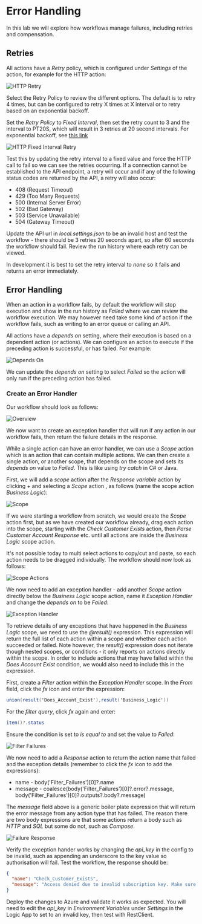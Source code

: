 # Error Handling

In this lab we will explore how workflows manage failures, including retries and compensation.

## Retries

All actions have a *Retry* policy, which is configured under *Settings* of the action, for example for the HTTP action:

![HTTP Retry](<images/HTTP - Retry.png>)

Select the Retry Policy to review the different options. The default is to retry 4 times, but can be configured to retry X times at X interval or to retry based on an exponential backoff.

Set the *Retry Policy* to *Fixed Interval*, then set the retry count to 3 and the interval to PT20S, which will result in 3 retries at 20 second intervals. For exponential backoff, see [this link](https://learn.microsoft.com/en-us/azure/logic-apps/error-exception-handling#retry-policy-limits)

![HTTP Fixed Interval Retry](<images/HTTP Retry - Fixed Internal.png>)

Test this by updating the retry interval to a fixed value and force the HTTP call to fail so we can see the retries occurring. If a connection cannot be established to the API endpoint, a retry will occur and if any of the following status codes are returned by the API, a retry will also occur:

- 408 (Request Timeout)
- 429 (Too Many Requests)
- 500 (Internal Server Error)
- 502 (Bad Gateway)
- 503 (Service Unavailable)
- 504 (Gateway Timeout)

Update the API url in *local.settings.json* to be an invalid host and test the workflow - there should be 3 retries 20 seconds apart, so after 60 seconds the workflow should fail. Review the run history where each retry can be viewed.

In development it is best to set the retry interval to *none* so it fails and returns an error immediately.

## Error Handling

When an action in a workflow fails, by default the workflow will stop execution and show in the run history as *Failed* where we can review the workflow execution. We may however need take some kind of action if the workflow fails, such as writing to an error queue or calling an API. 

All actions have a *depends on* setting, where their execution is based on a dependent action (or actions). We can configure an action to execute if the preceding action is successful, or has failed. For example:

![Depends On](<images/Action - depends on.png>)

We can update the *depends on* setting to select *Failed* so the action will only run if the preceding action has failed.

### Create an Error Handler

Our workflow should look as follows:

![Overview](<images/Workflow - Overview.png>)

We now want to create an exception handler that will run if any action in our workflow fails, then return the failure details  in the response.

While a single action can have an error handler, we can use a *Scope* action which is an action that can contain multiple actions. We can then create a single action, or another scope, that depends on the scope and sets its *depends on* value to *Failed*. This is like using *try* *catch* in C# or Java. 

First, we will add a *scope* action after the *Response variable* action by clicking + and selecting a *Scope* action , as follows (name the scope action *Business Logic*):

![Scope](<images/Workflow - scope.png>)

If we were starting a workflow from scratch, we would create the *Scope* action first, but as we have created our workflow already, drag each action into the scope, starting with the *Check Customer Exists* action, then *Parse Customer Account Response* etc. until all actions are inside the *Business Logic* scope action. 

It's not possible today to multi select actions to copy/cut and paste, so each action needs to be dragged individually. The workflow should now look as follows:

![Scope Actions](<images/Workflow - scope actions.png>)

We now need to add an exception handler - add another *Scope* action directly below the *Business Logic* scope action, name it *Exception Handler* and change the *depends on* to be *Failed*:

![Exception Handler](<images/Workflow - Exception Handler.png>)

To retrieve details of any exceptions that have happened in the *Business Logic* scope, we need to use the *@result()* expression. This expression will return the full list of each action within a scope and whether each action succeeded or failed. Note however, the *result()* expression does not iterate though nested scopes, or conditions - it only reports on actions directly within the scope. In order to include actions that may have failed within the *Does Account Exist* condition, we would also need to include this in the expression.

First, create a *Filter* action within the *Exception Handler* scope. In the *From* field, click the *fx* icon and enter the expression:

```c#
union(result('Does_Account_Exist'),result('Business_Logic'))
```

For the *filter query*, click *fx* again and enter:

```c#
item()?.status
```
Ensure the condition is set to *is equal to* and set the value to *Failed*:

![Filter Failures](<images/Error Handler - Filter Failures.png>)

We now need to add a *Response* action to return the action name that failed and the exception details (remember to click the *fx* icon to add the expressions):

- name - body('Filter_Failures')[0]?.name
- message - coalesce(body('Filter_Failures')[0]?.error?.message, body('Filter_Failures')[0]?.outputs?.body?.message)

The *message* field above is a generic boiler plate expression that will return the error message from any action type that has failed. The reason there are two body expressions are that some actions return a body such as *HTTP* and *SQL* but some do not, such as *Compose*.

![Failure Response](<images/Exception Handler - Failure Response.png>)

Verify the exception hander works by changing the *api_key* in the config to be invalid, such as appending an underscore to the key value so authorisation will fail. Test the workflow, the response should be:

``` json
{
  "name": "Check_Customer_Exists",
  "message": "Access denied due to invalid subscription key. Make sure to provide a valid key for an active subscription."
}
```

Deploy the changes to Azure and validate it works as expected. You will need to edit the *api_key* in *Environment Variables* under *Settings* in the Logic App to set to an invalid key, then test with RestClient.


